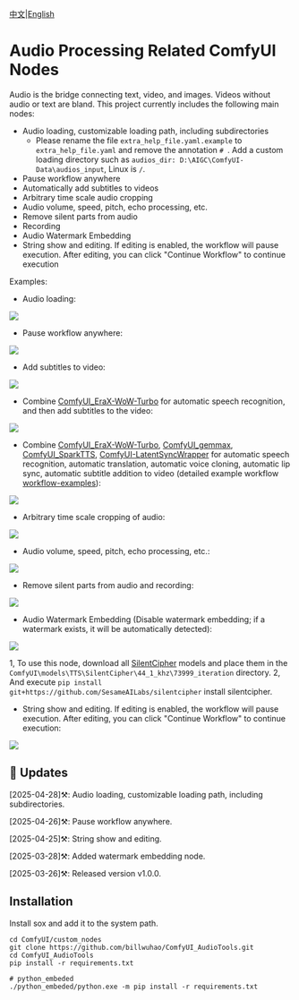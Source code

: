 [中文](README-CN.md)|[English](README.md)

# Audio Processing Related ComfyUI Nodes

Audio is the bridge connecting text, video, and images. Videos without audio or text are bland. This project currently includes the following main nodes:
- Audio loading, customizable loading path, including subdirectories
  - Please rename the file `extra_help_file.yaml.example` to `extra_help_file.yaml` and remove the annotation `# `. Add a custom loading directory such as `audios_dir: D:\AIGC\ComfyUI-Data\audios_input`, Linux is `/`.
- Pause workflow anywhere
- Automatically add subtitles to videos
- Arbitrary time scale audio cropping
- Audio volume, speed, pitch, echo processing, etc.
- Remove silent parts from audio
- Recording
- Audio Watermark Embedding
- String show and editing. If editing is enabled, the workflow will pause execution. After editing, you can click "Continue Workflow" to continue execution

Examples:

- Audio loading:

![](URL_ADDRESS.com/billwuhao/ComfyUI_AudioTools/blob/main/images/2025-04-28_00-34-19.png)

- Pause workflow anywhere:

![](https://github.com/billwuhao/ComfyUI_AudioTools/blob/main/images/20250426115357.png)

- Add subtitles to video:

![](https://github.com/billwuhao/ComfyUI_AudioTools/blob/main/images/2025-03-25_14-00-28.png)

- Combine [ComfyUI_EraX-WoW-Turbo](https://github.com/billwuhao/ComfyUI_EraX-WoW-Turbo) for automatic speech recognition, and then add subtitles to the video:

![](https://github.com/billwuhao/ComfyUI_AudioTools/blob/main/images/2025-03-25_13-33-54.png)

- Combine [ComfyUI_EraX-WoW-Turbo](https://github.com/billwuhao/ComfyUI_EraX-WoW-Turbo), [ComfyUI_gemmax](https://github.com/billwuhao/ComfyUI_gemmax), [ComfyUI_SparkTTS](https://github.com/billwuhao/ComfyUI_SparkTTS), [ComfyUI-LatentSyncWrapper](https://github.com/ShmuelRonen/ComfyUI-LatentSyncWrapper) for automatic speech recognition, automatic translation, automatic voice cloning, automatic lip sync, automatic subtitle addition to video (detailed example workflow [workflow-examples](./workflow-examples)):

![](https://github.com/billwuhao/ComfyUI_AudioTools/blob/main/images/20250326001631.png)

- Arbitrary time scale cropping of audio:

![](https://github.com/billwuhao/ComfyUI_AudioTools/blob/main/images/2025-03-25_13-14-52.png)

- Audio volume, speed, pitch, echo processing, etc.:

![](https://github.com/billwuhao/ComfyUI_AudioTools/blob/main/images/2025-03-25_13-02-40.png)

- Remove silent parts from audio and recording:

![](https://github.com/billwuhao/ComfyUI_AudioTools/blob/main/images/2025-03-25_13-20-30.png)

- Audio Watermark Embedding (Disable watermark embedding; if a watermark exists, it will be automatically detected):

![](https://github.com/billwuhao/ComfyUI_AudioTools/blob/main/images/2025-03-28_22-18-04.png)

  1, To use this node, download all [SilentCipher](https://huggingface.co/Sony/SilentCipher/tree/main/44_1_khz/73999_iteration) models and place them in the `ComfyUI\models\TTS\SilentCipher\44_1_khz\73999_iteration` directory.
  2, And execute `pip install git+https://github.com/SesameAILabs/silentcipher` install silentcipher.

-  String show and editing. If editing is enabled, the workflow will pause execution. After editing, you can click "Continue Workflow" to continue execution:

![](https://github.com/billwuhao/ComfyUI_AudioTools/blob/main/images/2025-04-25_15-48-54.png)

## 📣 Updates

[2025-04-28]⚒️: Audio loading, customizable loading path, including subdirectories. 

[2025-04-26]⚒️: Pause workflow anywhere.

[2025-04-25]⚒️: String show and editing. 

[2025-03-28]⚒️: Added watermark embedding node.

[2025-03-26]⚒️: Released version v1.0.0.

## Installation

Install sox and add it to the system path.

```
cd ComfyUI/custom_nodes
git clone https://github.com/billwuhao/ComfyUI_AudioTools.git
cd ComfyUI_AudioTools
pip install -r requirements.txt

# python_embeded
./python_embeded/python.exe -m pip install -r requirements.txt
```
